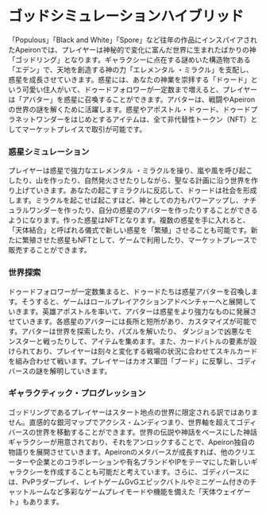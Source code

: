 # ゴッドシミュレーションハイブリッド

「Populous」「Black and White」「Spore」など往年の作品にインスパイアされたApeironでは、プレイヤーは神秘的で変化に富んだ世界に生まれたばかりの神「ゴッドリング」となります。ギャラクシーに点在する謎めいた構造物である「エデン」で、天地を創造する神の力「エレメンタル ・ミラクル」を支配し、惑星を成長させていきます。惑星には、あなたの神業を崇拝する「ドゥード」という可愛い住人がいて、ドゥードフォロワーが一定数まで増えると、プレイヤーは「アバター」を惑星に召喚することができます。アバターは、戦闘やApeironの世界の謎を解くために活躍します。惑星やアポストル・ドゥード、ドゥードプラネットワンダーをはじめとするアイテムは、全て非代替性トークン（NFT）としてマーケットプレイスで取引が可能です。

### 惑星シミュレーション

プレイヤーは惑星で強力なエレメンタル ・ミラクルを操り、嵐や風を呼び起こしたり、山を作ったり、自然発火させたりしながら、聖なる計画に沿う世界を作り上げていきます。あなたの起こすミラクルに反応して、ドゥードは社会を形成します。ミラクルを起こせば起こすほど、神としての力もパワーアップし、ナチュラルワンダーを作ったり、自分の惑星のアバターを作ったりすることができるようになります。作った惑星はNFTとなります。複数の惑星を手に入れると、「天体結合」と呼ばれる儀式で新しい惑星を「繁殖」させることも可能です。新たに繁殖させた惑星もNFTとして、ゲームで利用したり、マーケットプレースで販売することができます。

### 世界探索

ドゥードフォロワーが一定数集まると、ドゥードたちは惑星アバターを召喚します。そうすると、ゲームはロールプレイアクションアドベンチャーへと展開していきます。英雄アポストルを率いて、アバターは惑星をより強力なものに発展させていきます。各惑星のアバターには長所と短所があり、カスタマイズが可能です。アバターは世界を探索したり、パズルを解いたり、 ダンジョンで凶悪なモンスターと戦ったりして、アイテムを集めます。また、カードバトルの要素が設けられており、プレイヤーは刻々と変化する戦場の状況に合わせてスキルカードを組み合わせて戦います。プレイヤーはカオス軍団「ブード」に反撃し、ゴディバースの謎を解明していきます。

### ギャラクティック・プログレッション

ゴッドリングであるプレイヤーはスタート地点の世界に限定される訳ではありません。直感的な銀河マップでアクシス・ムンディつまり、世界軸を超えてゴディバースの世界を移動することができます。世界の伝説や神話をベースにした神話ギャラクシーが用意されており、それをアンロックすることで、Apeiron独自の物語りを展開させていきます。Apeironのメタバースが成長すれば、他のクリエーターや企業とのコラボレーションや有名ブランドやIPをテーマにした新しいギャラクシーを作成することも可能だと考えています。さらに、ゴディバースには、PvPラダープレイ、レイトゲームGvGエピックバトルやミニゲーム付きのチャットルームなど多彩なゲームプレイモードや機能を備えた「天体ウェイゲート」もあります。

